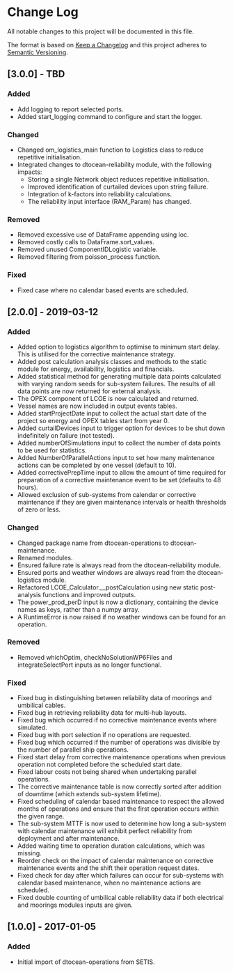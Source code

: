 # Change Log

All notable changes to this project will be documented in this file.

The format is based on [Keep a Changelog](http://keepachangelog.com/)
and this project adheres to [Semantic Versioning](http://semver.org/).

## [3.0.0] - TBD

### Added

-   Add logging to report selected ports.
-   Added start_logging command to configure and start the logger.

### Changed

-   Changed om_logistics_main function to Logistics class to reduce repetitive
    initialisation.
-   Integrated changes to dtocean-reliability module, with the following
    impacts:
    +   Storing a single Network object reduces repetitive initialisation.
    +   Improved identification of curtailed devices upon string failure.
    +   Integration of k-factors into reliability calculations.
    +   The reliability input interface (RAM_Param) has changed.


### Removed

-   Removed excessive use of DataFrame appending using loc.
-   Removed costly calls to DataFrame.sort_values.
-   Removed unused ComponentIDLogistic variable.
-   Removed filtering from poisson_process function.

### Fixed

-   Fixed case where no calendar based events are scheduled.

## [2.0.0] - 2019-03-12

### Added

-   Added option to logistics algorithm to optimise to minimum start delay. This
    is utilised for the corrective maintenance strategy.
-   Added post calculation analysis classes and methods to the static module for
    energy, availability, logistics and financials. 
-   Added statistical method for generating multiple data points calculated with
    varying random seeds for sub-system failures. The results of all data points
    are now returned for external analysis.
-   The OPEX component of LCOE is now calculated and returned.
-   Vessel names are now included in output events tables.
-   Added startProjectDate input to collect the actual start date of the project 
    so energy and OPEX tables start from year 0.
-   Added curtailDevices input to trigger option for devices to be shut down 
    indefinitely on failure (not tested).
-   Added numberOfSimulations input to collect the number of data points to be
    used for statistics.
-   Added NumberOfParallelActions input to set how many maintenance actions 
    can be completed by one vessel (default to 10).
-   Added correctivePrepTime input to allow the amount of time required for
    preparation of a corrective maintenance event to be set (defaults to 48
    hours).
-   Allowed exclusion of sub-systems from calendar or corrective maintenance if
    they are given maintenance intervals or health thresholds of zero or less.

### Changed

-   Changed package name from dtocean-operations to dtocean-maintenance.
-   Renamed modules.
-   Ensured failure rate is always read from the dtocean-reliability module.
-   Ensured ports and weather windows are always read from the dtocean-logistics
    module.
-   Refactored LCOE_Calculator.__postCalculation using new static post-analysis 
    functions and improved outputs.
-   The power_prod_perD input is now a dictionary, containing the device names 
    as keys, rather than a numpy array.
-   A RuntimeError is now raised if no weather windows can be found for an
    operation.

### Removed

-   Removed whichOptim, checkNoSolutionWP6Files and integrateSelectPort inputs
    as no longer functional.

### Fixed

-   Fixed bug in distinguishing between reliability data of moorings and
    umbilical cables.
-   Fixed bug in retrieving reliability data for multi-hub layouts.
-   Fixed bug which occurred if no corrective maintenance events where
    simulated.
-   Fixed bug with port selection if no operations are requested.
-   Fixed bug which occurred if the number of operations was divisible by the
    number of parallel ship operations.
-   Fixed start delay from corrective maintenance operations when previous
    operation not completed before the scheduled start date.
-   Fixed labour costs not being shared when undertaking parallel operations.
-   The corrective maintenance table is now correctly sorted after addition of
    downtime (which extends sub-system lifetime).
-   Fixed scheduling of calendar based maintenance to respect the allowed months
    of operations and ensure that the first operation occurs within the given
    range.
-   The sub-system MTTF is now used to determine how long a sub-system with 
    calendar maintenance will exhibit perfect reliability from deployment and 
    after maintenance.
-   Added waiting time to operation duration calculations, which was missing.
-   Reorder check on the impact of calendar maintenance on corrective 
    maintenance events and the shift  their operation request dates.
-   Fixed check for day after which failures can occur for sub-systems with
    calendar based maintenance, when no maintenance actions are scheduled.
-   Fixed double counting of umbilical cable reliability data if both electrical
    and moorings modules inputs are given.

## [1.0.0] - 2017-01-05

### Added

-   Initial import of dtocean-operations from SETIS.
